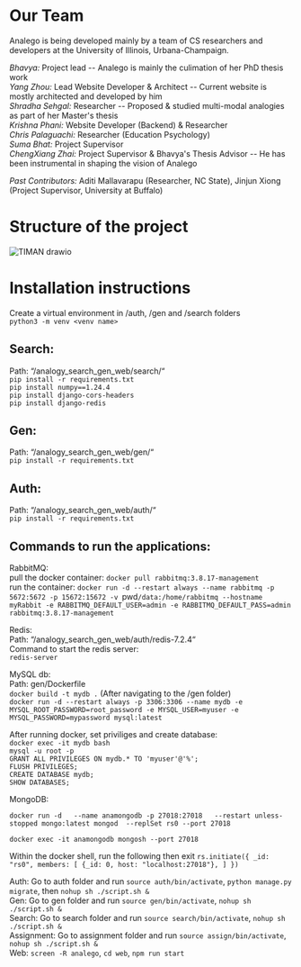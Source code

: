 # Our Team

Analego is being developed mainly by a team of CS researchers and developers at the University of Illinois, Urbana-Champaign.

*Bhavya:* Project lead -- Analego is mainly the culimation of her PhD thesis work   
*Yang Zhou:* Lead Website Developer & Architect -- Current website is mostly architected and developed by him  
*Shradha Sehgal:* Researcher -- Proposed & studied multi-modal analogies as part of her Master's thesis    
*Krishna Phani:* Website Developer (Backend) & Researcher   
*Chris Palaguachi:* Researcher (Education Psychology)  
*Suma Bhat:* Project Supervisor  
*ChengXiang Zhai:* Project Supervisor & Bhavya's Thesis Advisor -- He has been instrumental in shaping the vision of Analego 

*Past Contributors:* Aditi Mallavarapu (Researcher, NC State), Jinjun Xiong (Project Supervisor, University at Buffalo)  
# Structure of the project
![TIMAN drawio](https://github.com/user-attachments/assets/e06983cc-6f5e-4f76-8a7e-13d2248bc45e)

# Installation instructions
Create a virtual environment in /auth, /gen and /search folders  
`python3 -m venv <venv name>`  
## Search:  
Path: “/analogy_search_gen_web/search/“  
`pip install -r requirements.txt`  
`pip install numpy==1.24.4`  
`pip install django-cors-headers`  
`pip install django-redis`  
## Gen:  
Path: “/analogy_search_gen_web/gen/“  
`pip install -r requirements.txt`  
## Auth:  
Path: “/analogy_search_gen_web/auth/“  
`pip install -r requirements.txt`  
## Commands to run the applications:  
RabbitMQ:  
pull the docker container: `docker pull rabbitmq:3.8.17-management`  
run the container: `docker run -d --restart always --name rabbitmq -p 5672:5672 -p 15672:15672 -v `pwd`/data:/home/rabbitmq --hostname myRabbit -e RABBITMQ_DEFAULT_USER=admin -e RABBITMQ_DEFAULT_PASS=admin rabbitmq:3.8.17-management`  

Redis:  
  Path: “/analogy_search_gen_web/auth/redis-7.2.4“  
  Command to start the redis server:  
  `redis-server`  
    
MySQL db:  
  Path: gen/Dockerfile  
  `docker build -t mydb .` (After navigating to the /gen folder)  
  `docker run -d --restart always -p 3306:3306 --name mydb -e MYSQL_ROOT_PASSWORD=root_password -e MYSQL_USER=myuser -e MYSQL_PASSWORD=mypassword mysql:latest`  
    
  After running docker, set priviliges and create database:  
    `docker exec -it mydb bash`  
    `mysql -u root -p`  
      `GRANT ALL PRIVILEGES ON mydb.* TO 'myuser'@'%';`  
      `FLUSH PRIVILEGES;`  
      `CREATE DATABASE mydb;`  
      `SHOW DATABASES;`  

MongoDB:

`docker run -d   --name anamongodb -p 27018:27018   --restart unless-stopped mongo:latest mongod  --replSet rs0 --port 27018`

`docker exec -it anamongodb mongosh --port 27018`

Within the docker shell, run the following then exit
`
rs.initiate({
 _id: "rs0",
 members: [
   {_id: 0, host: "localhost:27018"},
 ]
})
`

Auth: Go to auth folder and run `source auth/bin/activate`, `python manage.py migrate`, then `nohup sh ./script.sh &`  
Gen: Go to gen folder and run `source gen/bin/activate`, `nohup sh ./script.sh &`   
Search: Go to search folder and run `source search/bin/activate`, `nohup sh ./script.sh &`    
Assignment: Go to assignment folder and run `source assign/bin/activate`, `nohup sh ./script.sh &`   
Web:
`screen -R analego`,
`cd web`,
`npm run start`
